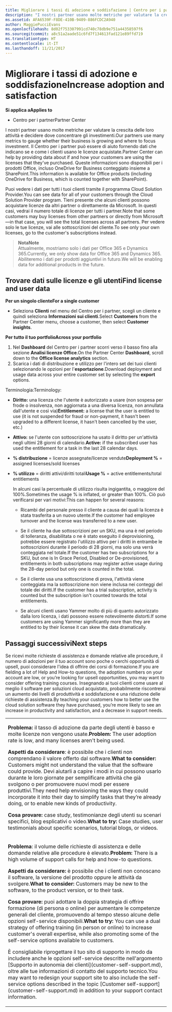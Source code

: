 ```yaml
---
title: Migliorare i tassi di adozione e soddisfazione | Centro per i partner
description: "I nostri partner usano molte metriche per valutare la crescita delle loro attività e decidere dove concentrare gli investimenti. Il Centro per i partner può essere di aiuto fornendo dati che indicano se e come i clienti usano le licenze acquistate."
ms.assetid: AFA6539F-F8DE-410B-9409-886FCDC2A940
author: MaggiePucciEvans
ms.openlocfilehash: 8d02f753307991cd740c78db9e751a44358597f6
ms.sourcegitcommit: a8c51a2aade51c6fd7f134613fad121e89ffd719
ms.translationtype: HT
ms.contentlocale: it-IT
ms.lasthandoff: 11/21/2017
---
```

# <a name="increase-adoption-and-satisfaction"></a><span data-ttu-id="a6d21-104">Migliorare i tassi di adozione e soddisfazione</span><span class="sxs-lookup"><span data-stu-id="a6d21-104">Increase adoption and satisfaction</span></span>

**<span data-ttu-id="a6d21-105">Si applica a</span><span class="sxs-lookup"><span data-stu-id="a6d21-105">Applies to</span></span>**

-  <span data-ttu-id="a6d21-106">Centro per i partner</span><span class="sxs-lookup"><span data-stu-id="a6d21-106">Partner Center</span></span>

<span data-ttu-id="a6d21-107">I nostri partner usano molte metriche per valutare la crescita delle loro attività e decidere dove concentrare gli investimenti.</span><span class="sxs-lookup"><span data-stu-id="a6d21-107">Our partners use many metrics to gauge whether their business is growing and where to focus investment.</span></span> <span data-ttu-id="a6d21-108">Il Centro per i partner può essere di aiuto fornendo dati che indicano se e come i clienti usano le licenze acquistate.</span><span class="sxs-lookup"><span data-stu-id="a6d21-108">Partner Center can help by providing data about if and how your customers are using the licenses that they've purchased.</span></span> <span data-ttu-id="a6d21-109">Queste informazioni sono disponibili per i prodotti Office, incluso OneDrive for Business conteggiato insieme a SharePoint.</span><span class="sxs-lookup"><span data-stu-id="a6d21-109">This information is available for Office products (including OneDrive for Business, which is counted together with SharePoint).</span></span>

<span data-ttu-id="a6d21-110">Puoi vedere i dati per tutti i tuoi clienti tramite il programma Cloud Solution Provider.</span><span class="sxs-lookup"><span data-stu-id="a6d21-110">You can see data for all of your customers through the Cloud Solution Provider program.</span></span> <span data-ttu-id="a6d21-111">Tieni presente che alcuni clienti possono acquistare licenze da altri partner o direttamente da Microsoft. In questi casi, vedrai il numero totale di licenze per tutti i partner.</span><span class="sxs-lookup"><span data-stu-id="a6d21-111">Note that some customers may buy licenses from other partners or directly from Microsoft—in that case, you will see the total licenses across all partners.</span></span> <span data-ttu-id="a6d21-112">Per vedere solo le tue licenze, vai alle sottoscrizioni del cliente.</span><span class="sxs-lookup"><span data-stu-id="a6d21-112">To see only your own licenses, go to the customer's subscriptions instead.</span></span>

>**<span data-ttu-id="a6d21-113">Nota</span><span class="sxs-lookup"><span data-stu-id="a6d21-113">Note</span></span>**<br> <span data-ttu-id="a6d21-114">Attualmente, mostriamo solo i dati per Office 365 e Dynamics 365.</span><span class="sxs-lookup"><span data-stu-id="a6d21-114">Currently, we only show data for Office 365 and Dynamics 365.</span></span> <span data-ttu-id="a6d21-115">Abiliteremo i dati per prodotti aggiuntivi in futuro.</span><span class="sxs-lookup"><span data-stu-id="a6d21-115">We will be enabling data for additional products in the future.</span></span>

## <a name="find-license-and-user-data"></a><span data-ttu-id="a6d21-116">Trovare dati sulle licenze e gli utenti</span><span class="sxs-lookup"><span data-stu-id="a6d21-116">Find license and user data</span></span>


**<span data-ttu-id="a6d21-117">Per un singolo cliente</span><span class="sxs-lookup"><span data-stu-id="a6d21-117">For a single customer</span></span>**

-   <span data-ttu-id="a6d21-118">Seleziona **Clienti** nel menu del Centro per i partner, scegli un cliente e quindi seleziona **Informazioni sui clienti**.</span><span class="sxs-lookup"><span data-stu-id="a6d21-118">Select **Customers** from the Partner Center menu, choose a customer, then select **Customer insights**.</span></span>

**<span data-ttu-id="a6d21-119">Per tutto il tuo portfolio</span><span class="sxs-lookup"><span data-stu-id="a6d21-119">Across your portfolio</span></span>**

1.  <span data-ttu-id="a6d21-120">Nel **Dashboard** del Centro per i partner scorri verso il basso fino alla sezione **Analisi licenze Office**.</span><span class="sxs-lookup"><span data-stu-id="a6d21-120">On the Partner Center **Dashboard**, scroll down to the **Office license analytics** section.</span></span>
2.  <span data-ttu-id="a6d21-121">Scarica i dati di distribuzione e utilizzo per l'intero set dei tuoi clienti selezionando le opzioni per l'**esportazione**.</span><span class="sxs-lookup"><span data-stu-id="a6d21-121">Download deployment and usage data across your entire customer set by selecting the **export** options.</span></span>

<span data-ttu-id="a6d21-122">Terminologia:</span><span class="sxs-lookup"><span data-stu-id="a6d21-122">Terminology:</span></span>

-   <span data-ttu-id="a6d21-123">**Diritto:** una licenza che l'utente è autorizzato a usare (non sospesa per frode o insolvenza, non aggiornata a una diversa licenza, non annullata dall'utente e così via)</span><span class="sxs-lookup"><span data-stu-id="a6d21-123">**Entitlement:** a license that the user is entitled to use (it is not suspended for fraud or non-payment, it hasn't been upgraded to a different license, it hasn't been cancelled by the user, etc.)</span></span>

-   <span data-ttu-id="a6d21-124">**Attivo:** se l'utente con sottoscrizione ha usato il diritto per un'attività negli ultimi 28 giorni di calendario.</span><span class="sxs-lookup"><span data-stu-id="a6d21-124">**Active:** if the subscribed user has used the entitlement for a task in the last 28 calendar days.</span></span>

-   <span data-ttu-id="a6d21-125">**% distribuzione** = licenze assegnate/licenze vendute</span><span class="sxs-lookup"><span data-stu-id="a6d21-125">**Deployment %** = assigned licenses/sold licenses</span></span>

-   <span data-ttu-id="a6d21-126">**% utilizzo** = diritti attivi/diritti totali</span><span class="sxs-lookup"><span data-stu-id="a6d21-126">**Usage %** = active entitlements/total entitlements</span></span>

    <span data-ttu-id="a6d21-127">In alcuni casi la percentuale di utilizzo risulta ingigantita, o maggiore del 100%.</span><span class="sxs-lookup"><span data-stu-id="a6d21-127">Sometimes the usage % is inflated, or greater than 100%.</span></span> <span data-ttu-id="a6d21-128">Ciò può verificarsi per vari motivi:</span><span class="sxs-lookup"><span data-stu-id="a6d21-128">This can happen for several reasons:</span></span>

    -   <span data-ttu-id="a6d21-129">Ricambi del personale presso il cliente a causa dei quali la licenza è stata trasferita a un nuovo utente.</span><span class="sxs-lookup"><span data-stu-id="a6d21-129">If the customer had employee turnover and the license was transferred to a new user.</span></span>

    -   <span data-ttu-id="a6d21-130">Se il cliente ha due sottoscrizioni per un SKU, ma una è nel periodo di tolleranza, disabilitata o ne è stato eseguito il deprovisioning, potrebbe essere registrato l'utilizzo attivo per i diritti in entrambe le sottoscrizioni durante il periodo di 28 giorni, ma solo una verrà conteggiata nel totale.</span><span class="sxs-lookup"><span data-stu-id="a6d21-130">If the customer has two subscriptions for a SKU, but one is In Grace Period, Disabled or De-provisioned, entitlements in both subscriptions may register active usage during the 28-day period but only one is counted in the total.</span></span>

    -   <span data-ttu-id="a6d21-131">Se il cliente usa una sottoscrizione di prova, l'attività viene conteggiata ma la sottoscrizione non viene inclusa nei conteggi del totale dei diritti.</span><span class="sxs-lookup"><span data-stu-id="a6d21-131">If the customer has a trial subscription, activity is counted but the subscription isn't counted towards the total entitlements.</span></span>

    -   <span data-ttu-id="a6d21-132">Se alcuni clienti usano Yammer molto di più di quanto autorizzato dalla loro licenza, i dati possono essere notevolmente distorti.</span><span class="sxs-lookup"><span data-stu-id="a6d21-132">If some customers are using Yammer significantly more than they are entitled to by their license it can skew the data dramatically.</span></span>

## <a name="next-steps"></a><span data-ttu-id="a6d21-133">Passaggi successivi</span><span class="sxs-lookup"><span data-stu-id="a6d21-133">Next steps</span></span>


<span data-ttu-id="a6d21-134">Se ricevi molte richieste di assistenza e domande relative alle procedure, il numero di adozioni per il tuo account sono poche o cerchi opportunità di upsell, puoi considerare l'idea di offrire dei corsi di formazione.</span><span class="sxs-lookup"><span data-stu-id="a6d21-134">If you are fielding a lot of Help and How-to questions, the adoption numbers on your account are low, or you’re looking for upsell opportunities, you may want to consider offering training courses.</span></span> <span data-ttu-id="a6d21-135">Insegnando ai tuoi clienti come usare al meglio il software per soluzioni cloud acquistato, probabilmente riscontrerai un aumento dei livelli di produttività e soddisfazione e una riduzione delle richieste di assistenza.</span><span class="sxs-lookup"><span data-stu-id="a6d21-135">By teaching your customers how to better use the cloud solution software they have purchased, you’re more likely to see an increase in productivity and satisfaction, and a decrease in support needs.</span></span>

<table>
<colgroup>
<col width="100%" />
</colgroup>
<tbody>
<tr class="odd">
<td><p><span data-ttu-id="a6d21-136"><strong>Problema:</strong> il tasso di adozione da parte degli utenti è basso e molte licenze non vengono usate.</span><span class="sxs-lookup"><span data-stu-id="a6d21-136"><strong>Problem:</strong> The user adoption rate is low, and many licenses aren't being used.</span></span></p>
<p><span data-ttu-id="a6d21-137"><strong>Aspetti da considerare</strong>: è possibile che i clienti non comprendano il valore offerto dal software.</span><span class="sxs-lookup"><span data-stu-id="a6d21-137"><strong>What to consider:</strong> Customers might not understand the value that the software could provide.</span></span> <span data-ttu-id="a6d21-138">Devi aiutarli a capire i modi in cui possono usarlo durante le loro giornate per semplificare attività che già svolgono o per promuovere nuovi modi per essere produttivi.</span><span class="sxs-lookup"><span data-stu-id="a6d21-138">They need help envisioning the ways they could incorporate it into their day to simplify tasks that they’re already doing, or to enable new kinds of productivity.</span></span></p>
<p><span data-ttu-id="a6d21-139"><strong>Cosa provare:</strong> case study, testimonianze degli utenti su scenari specifici, blog esplicativi o video.</span><span class="sxs-lookup"><span data-stu-id="a6d21-139"><strong>What to try:</strong> Case studies, user testimonials about specific scenarios, tutorial blogs, or videos.</span></span></p></td>
</tr>
<tr class="even">
<td><p><span data-ttu-id="a6d21-140"><strong>Problema</strong>: il volume delle richieste di assistenza e delle domande relative alle procedure è elevato.</span><span class="sxs-lookup"><span data-stu-id="a6d21-140"><strong>Problem:</strong> There is a high volume of support calls for help and how-to questions.</span></span></p>
<p><span data-ttu-id="a6d21-141"><strong>Aspetti da considerare:</strong> è possibile che i clienti non conoscano il software, la versione del prodotto oppure le attività da svolgere.</span><span class="sxs-lookup"><span data-stu-id="a6d21-141"><strong>What to consider:</strong> Customers may be new to the software, to the product version, or to their task.</span></span></p>
<p><span data-ttu-id="a6d21-142"><strong>Cosa provare:</strong> puoi adottare la doppia strategia di offrire formazione (di persona o online) per aumentare le competenze generali del cliente, promuovendo al tempo stesso alcune delle opzioni self-service disponibili.</span><span class="sxs-lookup"><span data-stu-id="a6d21-142"><strong>What to try:</strong> You can use a dual strategy of offering training (in person or online) to increase customer's overall expertise, while also promoting some of the self-service options available to customers.</span></span></p>
<p><span data-ttu-id="a6d21-143">È consigliabile riprogettare il tuo sito di supporto in modo da includere anche le opzioni self-service descritte nell'argomento [Supporto in autonomia dei clienti](customer-self-support.md), oltre alle tue informazioni di contatto del supporto tecnico.</span><span class="sxs-lookup"><span data-stu-id="a6d21-143">You may want to redesign your support site to also include the self-service options described in the topic [Customer self-support](customer-self-support.md) in addition to your support contact information.</span></span></p></td>
</tr>
</tbody>
</table>

 

 

 



